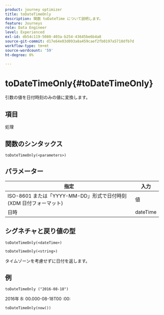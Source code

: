 ```yaml
---
product: journey optimizer
title: toDateTimeOnly
description: 関数 toDateTime について説明します。
feature: Journeys
role: Data Engineer
level: Experienced
exl-id: db54c119-5080-403a-b254-43645be6b4a8
source-git-commit: d17e64e03d093a8a459caef2fb0197a5710dfb7d
workflow-type: tm+mt
source-wordcount: '59'
ht-degree: 0%

---
```


# toDateTimeOnly{#toDateTimeOnly}

引数の値を日付時刻のみの値に変換します。

## 項目

処理

## 関数のシンタックス

`toDateTimeOnly(<parameters>)`

## パラメーター

| 指定 | 入力 |
|-----------|------------------|
| ISO-8601 または「YYYY-MM-DD」形式で日付時刻 (XDM 日付フォーマット) | 値 |
| 日時 | dateTime |

## シグネチャと戻り値の型

`toDateTimeOnly(<dateTime>)`

`toDateTimeOnly(<string>)`
<!--`toDateTimeOnly(<integer>,<integer>,<integer>)`
`toDateTimeOnly(<integer>,<integer>,<integer>,<integer>,<integer>,<integer>)`-->

タイムゾーンを考慮せずに日付を返します。

## 例

`toDateTimeOnly ("2016-08-18")`

2016年 8: 00.000-08-18T00 :00:

`toDateTimeOnly(now())`

<!--`toDateTimeOnly(2016,8,18,23,17,59)`

Returns 2016-08-18T23:17:59.000.

`toDateTimeOnly(2016,8,18)`

Returns 2016-08-18T00:00:00.000.-->

